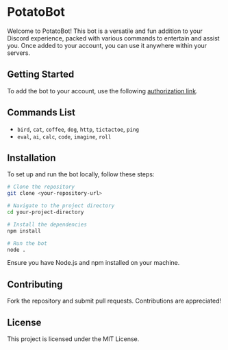 # PotatoBot

Welcome to PotatoBot! This bot is a versatile and fun addition to your Discord experience, packed with various commands to entertain and assist you. Once added to your account, you can use it anywhere within your servers.

## Getting Started

To add the bot to your account, use the following [authorization link](https://discord.com/oauth2/authorize?client_id=1249288048894808074).

## Commands List

- `bird`, `cat`, `coffee`, `dog`, `http`, `tictactoe`, `ping`
- `eval`, `ai`, `calc`, `code`, `imagine`, `roll`

## Installation

To set up and run the bot locally, follow these steps:

```sh
# Clone the repository
git clone <your-repository-url>

# Navigate to the project directory
cd your-project-directory

# Install the dependencies
npm install

# Run the bot
node .
```

Ensure you have Node.js and npm installed on your machine.

## Contributing

Fork the repository and submit pull requests. Contributions are appreciated!

## License

This project is licensed under the MIT License.
